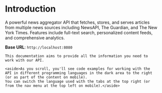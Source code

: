# Introduction

A powerful news aggregator API that fetches, stores, and serves articles from multiple news sources including NewsAPI, The Guardian, and The New York Times. Features include full-text search, personalized content feeds, and comprehensive analytics.

<aside>
    <strong>Base URL</strong>: <code>http://localhost:8080</code>
</aside>

    This documentation aims to provide all the information you need to work with our API.

    <aside>As you scroll, you'll see code examples for working with the API in different programming languages in the dark area to the right (or as part of the content on mobile).
    You can switch the language used with the tabs at the top right (or from the nav menu at the top left on mobile).</aside>

